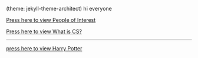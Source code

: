 (theme: jekyll-theme-architect)
hi everyone


[Press here to view People of Interest](https://morenmar002.github.io/People-of-Interest.md/)

[Press here to view What is CS?](https://morenmar002.github.io/What-is-CompSci.md/)

---
[press here to view Harry Potter](https://github.com/morenmar002/morenmar/blob/master/HP.py)
